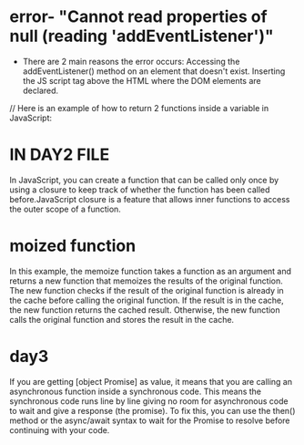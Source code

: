 # error- "Cannot read properties of null (reading 'addEventListener')"
- There are 2 main reasons the error occurs: Accessing the addEventListener() method on an element that doesn't exist. Inserting the JS script tag above the HTML where the DOM elements are declared.

// Here is an example of how to return 2 functions inside a variable in JavaScript:

# IN DAY2 FILE
In JavaScript, you can create a function that can be called only once by using a closure to keep track of whether the function has been called before.JavaScript closure is a feature that allows inner functions to access the outer scope of a function.

# moized function
In this example, the memoize function takes a function as an argument and returns a new function that memoizes the results of the original function. The new function checks if the result of the original function is already in the cache before calling the original function. If the result is in the cache, the new function returns the cached result. Otherwise, the new function calls the original function and stores the result in the cache.

# day3 
If you are getting [object Promise] as value, it means that you are calling an asynchronous function inside a synchronous code. This means the synchronous code runs line by line giving no room for asynchronous code to wait and give a response (the promise).
To fix this, you can use the then() method or the async/await syntax to wait for the Promise to resolve before continuing with your code.